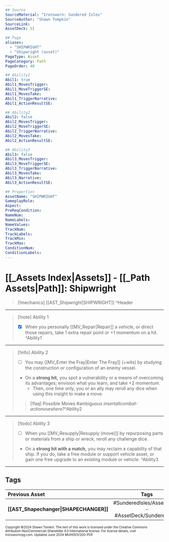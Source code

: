 ```yaml
---
## Source
SourceMaterial: "Ironsworn: Sundered Isles"
SourceAuthor: "Shawn Tompkin"
SourceLink: 
AssetDeck: SI

## Page
aliases:
  - "SHIPWRIGHT"
  - "Shipwright (asset)"
PageType: Asset
PageCategory: Path
PageOrder: 40

## Ability1
Abil1: true
Abil1_MovesTrigger: 
Abil1_MoveTriggerSE: 
Abil1_MovesTake: 
Abil1_TriggerNarrative: 
Abil1_ActionResultSE: 

## Ability2
Abil2: false
Abil2_MovesTrigger: 
Abil2_MoveTriggerSE: 
Abil2_TriggerNarrative: 
Abil2_MovesTake: 
Abil2_ActionResultSE: 

## Ability3
Abil3: false
Abil3_MovesTrigger: 
Abil3_MoveTriggerSE: 
Abil3_TriggerNarrative: 
Abil3_MovesTake: 
Abil3_Narrative: 
Abil3_ActionResultSE: 

## Properties
AssetName: "SHIPWRIGHT"
GameplayRole: 
Aspect: 
PreReqCondition: 
NameNum: 
NameLabels: 
NameValues: 
TrackNum: 
TrackLabels: 
TrackMin: 
TrackMax: 
ConditionNum: 
ConditionLabels: 
---
```

# [[_Assets Index|Assets]] - [[_Path Assets|Path]]: Shipwright

> [!mechanics] [[AST_Shipwright|SHIPWRIGHT]] ^Header
___
> [!note] Ability 1
> - [x] When you personally [[MV_Repair|Repair]] a vehicle, or direct those repairs, take 1 extra repair point or +1 momentum on a hit. ^Ability1
___
> [!info] Ability 2
> - [ ] You may [[MV_Enter the Fray|Enter The Fray]] (+wits) by studying the construction or configuration of an enemy vessel.
> - On a **strong hit,** you spot a vulnerability or a means of overcoming its advantages; envision what you learn, and take +2 momentum.
> 	- Then, one time only, you or an ally may reroll any dice when using this insight to make a move.
> > [!faq] Possible Moves
> > #ambiguous _insertallcombat-actionoveshere?_^Ability2
___
> [!todo] Ability 3
> - [ ] When you [[MV_Resupply|Resupply (move)]] by repurposing parts or materials from a ship or wreck, reroll any challenge dice.
> - On a **strong hit with a match,** you may reclaim a capability of that ship. If you do, take a free module or support vehicle asset, or gain one free upgrade to an existing module or vehicle. ^Ability3
___
## Tags

| Previous Asset | Tags | Next Asset |
| :--- | :---: | ---: |
| **[[AST_Shapechanger\|SHAPECHANGER]]** | #SunderedIsles/Assets/Path - #AssetDeck/SunderedIsles | **[[AST_Socialite\|SOCIALITE]]** |

<font size=-2>Copyright ©2024 Shawn Tomkin. The text of this work is licensed under the Creative Commons Attribution-NonCommercial-ShareAlike 4.0 International license. For license details, visit ironswornrpg.com. Updated June 2024 MUH051V200-PDF</font>